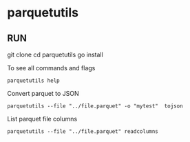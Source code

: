 # parquetutils

## RUN

git clone
cd parquetutils
go install

To see all commands and flags

```
parquetutils help
```

Convert parquet to JSON
```
parquetutils --file "../file.parquet" -o "mytest"  tojson
```
List parquet file columns

```
parquetutils --file "../file.parquet" readcolumns
```

